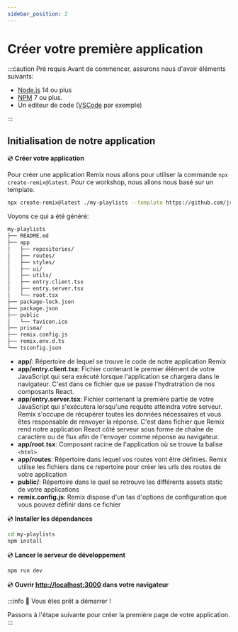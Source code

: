 ```yaml
---
sidebar_position: 2
---
```


# Créer votre première application

:::caution Pré requis
Avant de commencer, assurons nous d'avoir éléments suivants:

- [Node.js](https://nodejs.org/en/download/) 14 ou plus
- [NPM](https://www.npmjs.com/) 7 ou plus.
- Un editeur de code ([VSCode](https://code.visualstudio.com/) par exemple)

:::

## Initialisation de notre application

💿 **Créer votre application**

Pour créer une application Remix nous allons pour utiliser la commande `npx create-remix@latest`. Pour ce workshop, nous allons nous basé sur un template.

```bash
npx create-remix@latest ./my-playlists --template https://github.com/jrakotoharisoa/remix-worksho/tree/template
```

Voyons ce qui a été généré:

```bash
my-playlists
├── README.md
├── app
│   ├── repositories/
│   ├── routes/
│   ├── styles/
│   ├── ui/
│   ├── utils/
│   ├── entry.client.tsx
│   ├── entry.server.tsx
│   └── root.tsx
├── package-lock.json
├── package.json
├── public
│   └── favicon.ico
├── prisma/
├── remix.config.js
├── remix.env.d.ts
└── tsconfig.json

```

- **app/**: Répertoire de lequel se trouve le code de notre application Remix
- **app/entry.client.tsx**: Fichier contenant le premier élément de votre JavaScript qui sera exécuté lorsque l'application se chargera dans le navigateur. C'est dans ce fichier que se passe l'hydratration de nos composants React.
- **app/entry.server.tsx**: Fichier contenant la première partie de votre JavaScript qui s'exécutera lorsqu'une requête atteindra votre serveur. Remix s'occupe de récupérer toutes les données nécessaires et vous êtes responsable de renvoyer la réponse. C'est dans fichier que Remix rend notre application React côté serveur sous forme de chaîne de caractère ou de flux afin de l'envoyer comme réponse au navigateur.
- **app/root.tsx**: Composant racine de l'application où se trouve la balise `<html>`
- **app/routes**: Répertoire dans lequel vos routes vont être définies. Remix utilise les fichiers dans ce repertoire pour créer les urls des routes de votre application
- **public/**: Répertoire dans le quel se retrouve les différents assets static de votre applications
- **remix.config.js**: Remix dispose d'un tas d'options de configuration que vous pouvez définir dans ce fichier

💿 **Installer les dépendances**

```bash
cd my-playlists
npm install
```

💿 **Lancer le serveur de développement**

```bash
npm run dev
```

💿 **Ouvrir [http://localhost:3000](http://localhost:3000) dans votre navigateur**

:::info 🚀 Vous êtes prêt a démarrer !

Passons à l'étape suivante pour créer la première page de votre application.
:::
